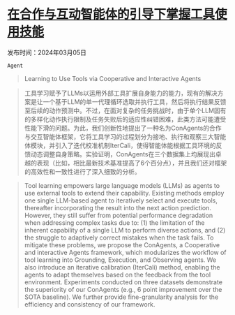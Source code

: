 # [在合作与互动智能体的引导下掌握工具使用技能](https://arxiv.org/abs/2403.03031)

发布时间：2024年03月05日

`Agent`

> Learning to Use Tools via Cooperative and Interactive Agents

> 工具学习赋予了LLMs以运用外部工具扩展自身能力的能力，现有的解决方案是让一个基于LLM的单一代理循环选取并执行工具，然后将执行结果反馈至后续的动作预测中。不过，在面对复杂的任务挑战时，由于单个LLM固有的多样化动作执行限制及任务失败后的适应性纠错困难，此类方法可能遭受性能下滑的问题。为此，我们创新性地提出了一种名为ConAgents的合作与交互智能体框架，它将工具学习的过程划分为接地、执行和观察三大智能体模块，并引入了迭代校准机制IterCali，使得智能体能根据工具环境的反馈动态调整自身策略。实验证明，ConAgents在三个数据集上均展现出卓越的表现（比如，相比最新技术基准提高了6个百分点），并且我们还对框架的高效性和一致性进行了深入细致的分析。

> Tool learning empowers large language models (LLMs) as agents to use external tools to extend their capability. Existing methods employ one single LLM-based agent to iteratively select and execute tools, thereafter incorporating the result into the next action prediction. However, they still suffer from potential performance degradation when addressing complex tasks due to: (1) the limitation of the inherent capability of a single LLM to perform diverse actions, and (2) the struggle to adaptively correct mistakes when the task fails. To mitigate these problems, we propose the ConAgents, a Cooperative and interactive Agents framework, which modularizes the workflow of tool learning into Grounding, Execution, and Observing agents. We also introduce an iterative calibration (IterCali) method, enabling the agents to adapt themselves based on the feedback from the tool environment. Experiments conducted on three datasets demonstrate the superiority of our ConAgents (e.g., 6 point improvement over the SOTA baseline). We further provide fine-granularity analysis for the efficiency and consistency of our framework.